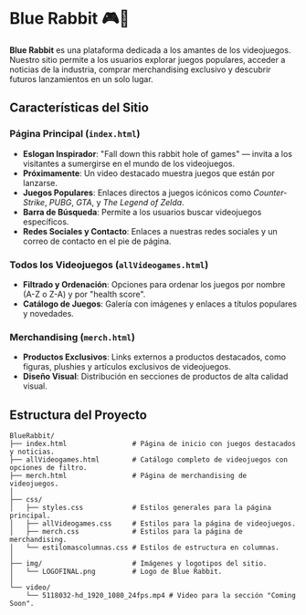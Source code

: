 # Blue Rabbit 🎮🐰

**Blue Rabbit** es una plataforma dedicada a los amantes de los videojuegos. Nuestro sitio permite a los usuarios explorar juegos populares, acceder a noticias de la industria, comprar merchandising exclusivo y descubrir futuros lanzamientos en un solo lugar.

## Características del Sitio

### Página Principal (`index.html`)
- **Eslogan Inspirador**: "Fall down this rabbit hole of games" — invita a los visitantes a sumergirse en el mundo de los videojuegos.
- **Próximamente**: Un video destacado muestra juegos que están por lanzarse.
- **Juegos Populares**: Enlaces directos a juegos icónicos como *Counter-Strike*, *PUBG*, *GTA*, y *The Legend of Zelda*.
- **Barra de Búsqueda**: Permite a los usuarios buscar videojuegos específicos.
- **Redes Sociales y Contacto**: Enlaces a nuestras redes sociales y un correo de contacto en el pie de página.

### Todos los Videojuegos (`allVideogames.html`)
- **Filtrado y Ordenación**: Opciones para ordenar los juegos por nombre (A-Z o Z-A) y por "health score".
- **Catálogo de Juegos**: Galería con imágenes y enlaces a títulos populares y novedades.

### Merchandising (`merch.html`)
- **Productos Exclusivos**: Links externos a productos destacados, como figuras, plushies y artículos exclusivos de videojuegos.
- **Diseño Visual**: Distribución en secciones de productos de alta calidad visual.

## Estructura del Proyecto

```plaintext
BlueRabbit/
├── index.html                # Página de inicio con juegos destacados y noticias.
├── allVideogames.html        # Catálogo completo de videojuegos con opciones de filtro.
├── merch.html                # Página de merchandising de videojuegos.
│
├── css/
│   ├── styles.css            # Estilos generales para la página principal.
│   ├── allVideogames.css     # Estilos para la página de videojuegos.
│   ├── merch.css             # Estilos para la página de merchandising.
│   └── estilomascolumnas.css # Estilos de estructura en columnas.
│
├── img/                      # Imágenes y logotipos del sitio.
│   └── LOGOFINAL.png         # Logo de Blue Rabbit.
│
└── video/
    └── 5118032-hd_1920_1080_24fps.mp4 # Video para la sección "Coming Soon".
